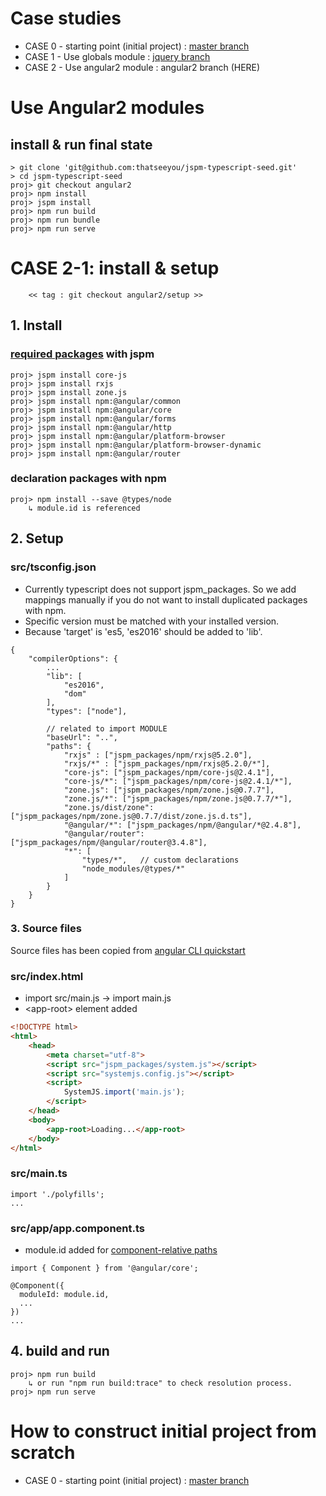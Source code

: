 # Case studies
* CASE 0 - starting point (initial project) : [master branch](https://github.com/thatseeyou/jspm-typescript-seed/tree/master)
* CASE 1 - Use globals module : [jquery branch](https://github.com/thatseeyou/jspm-typescript-seed/tree/jquery)
* CASE 2 - Use angular2 module : angular2 branch (HERE)

# Use Angular2 modules
## install & run final state
```
> git clone 'git@github.com:thatseeyou/jspm-typescript-seed.git'
> cd jspm-typescript-seed
proj> git checkout angular2
proj> npm install
proj> jspm install
proj> npm run build
proj> npm run bundle
proj> npm run serve
```

# CASE 2-1: install & setup
        << tag : git checkout angular2/setup >>
## 1. Install 
### [required packages](https://angular.io/docs/ts/latest/guide/npm-packages.html) with jspm
```
proj> jspm install core-js
proj> jspm install rxjs
proj> jspm install zone.js
proj> jspm install npm:@angular/common
proj> jspm install npm:@angular/core
proj> jspm install npm:@angular/forms
proj> jspm install npm:@angular/http
proj> jspm install npm:@angular/platform-browser
proj> jspm install npm:@angular/platform-browser-dynamic
proj> jspm install npm:@angular/router
```

### declaration packages with npm
```
proj> npm install --save @types/node
    ↳ module.id is referenced
```

## 2. Setup
### src/tsconfig.json
* Currently typescript does not support jspm_packages. So we add mappings manually if you do not want to install duplicated packages with npm.
* Specific version must be matched with your installed version.
* Because 'target' is 'es5, 'es2016' should be added to 'lib'.
```
{
    "compilerOptions": {
        ...
        "lib": [
            "es2016",
            "dom"
        ],
        "types": ["node"],   

        // related to import MODULE
        "baseUrl": "..",
        "paths": {
            "rxjs" : ["jspm_packages/npm/rxjs@5.2.0"],
            "rxjs/*" : ["jspm_packages/npm/rxjs@5.2.0/*"],
            "core-js": ["jspm_packages/npm/core-js@2.4.1"],
            "core-js/*": ["jspm_packages/npm/core-js@2.4.1/*"],
            "zone.js": ["jspm_packages/npm/zone.js@0.7.7"],
            "zone.js/*": ["jspm_packages/npm/zone.js@0.7.7/*"],
            "zone.js/dist/zone": ["jspm_packages/npm/zone.js@0.7.7/dist/zone.js.d.ts"],
            "@angular/*": ["jspm_packages/npm/@angular/*@2.4.8"],
            "@angular/router": ["jspm_packages/npm/@angular/router@3.4.8"],
            "*": [
                "types/*",   // custom declarations
                "node_modules/@types/*"
            ]
        }
    }
}

```

### 3. Source files
Source files has been copied from [angular CLI quickstart](https://angular.io/docs/ts/latest/cli-quickstart.html)

### src/index.html
* import src/main.js -> import main.js
* \<app-root\> element added
```html
<!DOCTYPE html>
<html>
    <head>
        <meta charset="utf-8">
        <script src="jspm_packages/system.js"></script>
        <script src="systemjs.config.js"></script>
        <script>
            SystemJS.import('main.js');
        </script>
    </head>
    <body>
        <app-root>Loading...</app-root>
    </body>
</html>
```

### src/main.ts
```
import './polyfills';
...
```

### src/app/app.component.ts
* module.id added for [component-relative paths](https://angular.io/docs/ts/latest/cookbook/component-relative-paths.html)
```
import { Component } from '@angular/core';

@Component({
  moduleId: module.id,
  ...
})
...
```

## 4. build and run
```
proj> npm run build 
    ↳ or run "npm run build:trace" to check resolution process.
proj> npm run serve
```

# How to construct initial project from scratch
* CASE 0 - starting point (initial project) : [master branch](https://github.com/thatseeyou/jspm-typescript-seed/tree/master)
